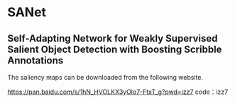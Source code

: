# SANet
## Self-Adapting Network for Weakly Supervised Salient Object Detection with Boosting Scribble Annotations

The saliency maps can be downloaded from the following website.

https://pan.baidu.com/s/1hN_HVOLKX3yOlo7-FtxT_g?pwd=izz7  code：izz7
